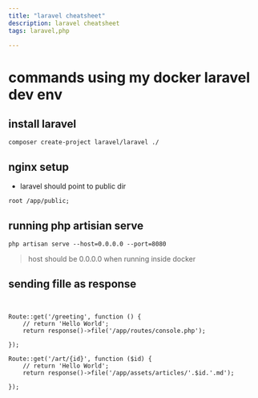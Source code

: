```yaml
---
title: "laravel cheatsheet"
description: laravel cheatsheet
tags: laravel,php

---
```



# commands using my docker laravel dev env


## install laravel
```
composer create-project laravel/laravel ./
```

## nginx setup
* laravel should point to public dir
```
root /app/public;
```

## running php artisian serve
```
php artisan serve --host=0.0.0.0 --port=8080
```
> host should be 0.0.0.0 when running inside docker

## sending fille as response
```


Route::get('/greeting', function () {
    // return 'Hello World';
    return response()->file('/app/routes/console.php');

});

Route::get('/art/{id}', function ($id) {
    // return 'Hello World';
    return response()->file('/app/assets/articles/'.$id.'.md');

});
```
